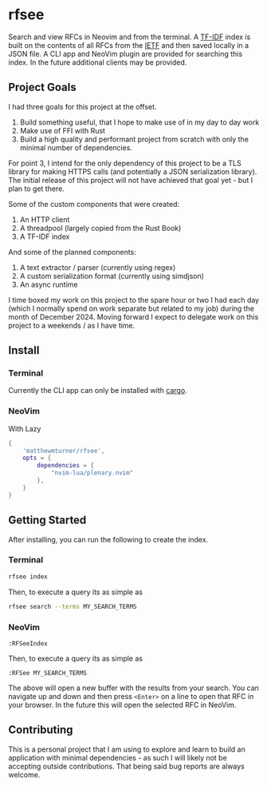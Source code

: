 # rfsee

Search and view RFCs in Neovim and from the terminal.  A [TF-IDF](https://en.wikipedia.org/wiki/Tf%E2%80%93idf) index is built on the contents of all RFCs from the [IETF](https://www.ietf.org/rfc/rfc-index.txt) and then saved locally in a JSON file.  A CLI app and NeoVim plugin are provided for searching this index.  In the future additional clients may be provided.

## Project Goals

I had three goals for this project at the offset.

1. Build something useful, that I hope to make use of in my day to day work
2. Make use of FFI with Rust
3. Build a high quality and performant project from scratch with only the minimal number of dependencies.

For point 3, I intend for the only dependency of this project to be a TLS library for making HTTPS calls (and potentially a JSON serialization library).  The initial release of this project will not have achieved that goal yet - but I plan to get there.

Some of the custom components that were created:

1. An HTTP client
2. A threadpool (largely copied from the Rust Book)
3. A TF-IDF index

And some of the planned components:

1. A text extractor / parser (currently using regex)
2. A custom serialization format (currently using simdjson)
3. An async runtime

I time boxed my work on this project to the spare hour or two I had each day (which I normally spend on work separate but related to my job) during the month of December 2024.  Moving forward I expect to delegate work on this project to a weekends / as I have time.

## Install

### Terminal

Currently the CLI app can only be installed with [cargo](https://doc.rust-lang.org/cargo/getting-started/installation.html).

### NeoVim

With Lazy

```lua
{
    'matthewmturner/rfsee',
    opts = {
        dependencies = {
            "nvim-lua/plenary.nvim"
        },
    }
}
```

## Getting Started


After installing, you can run the following to create the index.

### Terminal

```bash
rfsee index
```

Then, to execute a query its as simple as 

```bash
rfsee search --terms MY_SEARCH_TERMS
```

### NeoVim

```vim
:RFSeeIndex
```

Then, to execute a query its as simple as 

```vim
:RFSee MY_SEARCH_TERMS
```

The above will open a new buffer with the results from your search.  You can navigate up and down and then press `<Enter>` on a line to open that RFC in your browser.  In the future this will open the selected RFC in NeoVim.

## Contributing

This is a personal project that I am using to explore and learn to build an application with minimal dependencies - as such I will likely not be accepting outside contributions.  That being said bug reports are always welcome.
